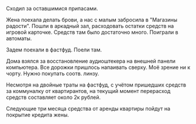 Сходил за оставшимися припасами.

Жена поехала делать брови, а нас с малым забросила в "Магазины радости". Пошли в аркадный зал, расходовать остатки средств на игровой карточке.
Средств там было достаточно много.
Поиграли в автоматы.

Задем поехали в фастфуд. Поели там.

Дома взялся за восстановление аудиоштекера на внешней панели компьютера.
Все дорожки пришлось напаивать сверху. Моё зрение ни к чорту. Нужно покупать соотв. линзу.

Несмотря на двойные траты на фастфуд, с учётом пришедших средств за коммуналку от квартирантов, на текущий момент перерасход средств составляет около 2к рублей.

Следующие три месяца средства от аренды квартиры пойдут на покрытие кредита жены.